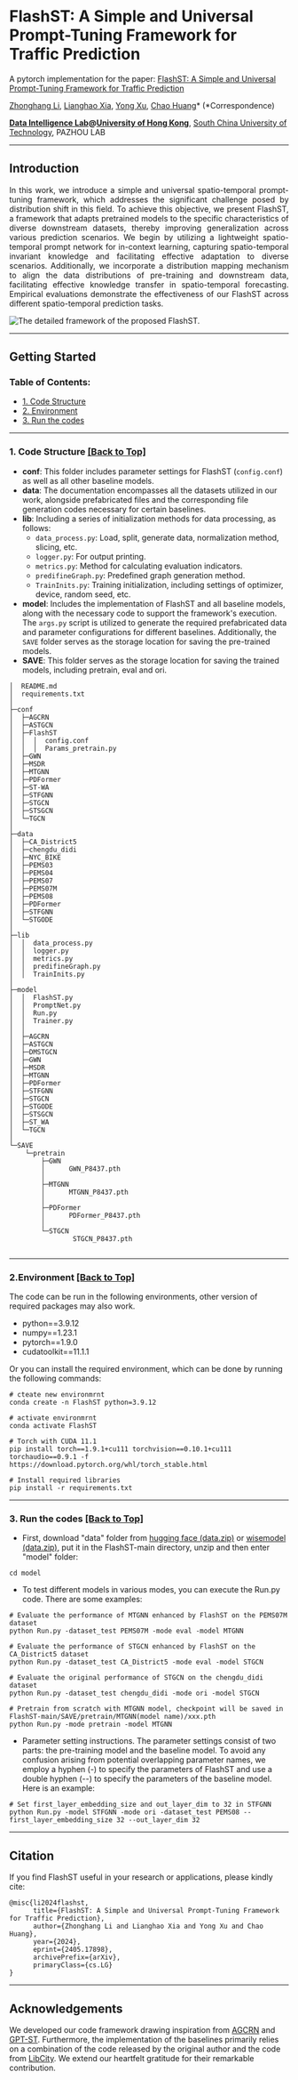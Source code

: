 # FlashST: A Simple and Universal Prompt-Tuning Framework for Traffic Prediction

A pytorch implementation for the paper: [FlashST: A Simple and Universal Prompt-Tuning Framework for Traffic Prediction](https://arxiv.org/abs/2405.17898)<br />  

[Zhonghang Li](https://scholar.google.com/citations?user=__9uvQkAAAAJ), [Lianghao Xia](https://akaxlh.github.io/), [Yong Xu](https://scholar.google.com/citations?user=1hx5iwEAAAAJ), [Chao Huang](https://sites.google.com/view/chaoh)* (*Correspondence)<br />  

**[Data Intelligence Lab](https://sites.google.com/view/chaoh/home)@[University of Hong Kong](https://www.hku.hk/)**, [South China University of Technology](https://www.scut.edu.cn/en/), PAZHOU LAB

-----------

## Introduction

<p style="text-align: justify">
In this work, we introduce a simple and universal spatio-temporal prompt-tuning framework, which addresses the significant challenge posed by distribution shift in this field. 
To achieve this objective, we present FlashST, a framework that adapts pretrained models to the specific characteristics of diverse downstream datasets, thereby improving generalization across various prediction scenarios.
We begin by utilizing a lightweight spatio-temporal prompt network for in-context learning, capturing spatio-temporal invariant knowledge and facilitating effective adaptation to diverse scenarios. Additionally, we incorporate a distribution mapping mechanism to align the data distributions of pre-training and downstream data, facilitating effective knowledge transfer in spatio-temporal forecasting. Empirical evaluations demonstrate the effectiveness of our FlashST across different spatio-temporal prediction tasks.

</p>

![The detailed framework of the proposed FlashST.](https://github.com/LZH-YS1998/GPT-ST_img/blob/main/FlashST.png)

-----------
<span id='Usage'/>



## Getting Started

<span id='all_catelogue'/>

### Table of Contents:
* <a href='#Code Structure'>1. Code Structure</a>
* <a href='#Environment'>2. Environment </a>
* <a href='#Run the codes'>3. Run the codes </a>

****


<span id='Code Structure'/>

### 1. Code Structure <a href='#all_catelogue'>[Back to Top]</a>


* **conf**: This folder includes parameter settings for FlashST (`config.conf`) as well as all other baseline models.
* **data**: The documentation encompasses all the datasets utilized in our work, alongside prefabricated files and the corresponding file generation codes necessary for certain baselines.
* **lib**: Including a series of initialization methods for data processing, as follows:
	* `data_process.py`: Load, split, generate data, normalization method, slicing, etc.
    * `logger.py`: For output printing.
	* `metrics.py`: Method for calculating evaluation indicators.
	* `predifineGraph.py`: Predefined graph generation method.
	* `TrainInits.py`: Training initialization, including settings of optimizer, device, random seed, etc.
* **model**: Includes the implementation of FlashST and all baseline models, along with the necessary code to support the framework's execution. The `args.py` script is utilized to generate the required prefabricated data and parameter configurations for different baselines. Additionally, the `SAVE` folder serves as the storage location for saving the pre-trained models.
* **SAVE**: This folder serves as the storage location for saving the trained models, including pretrain, eval and ori.


```
│  README.md
│  requirements.txt
│
├─conf
│  ├─AGCRN
│  ├─ASTGCN
│  ├─FlashST
│  │  │  config.conf
│  │  │  Params_pretrain.py
│  ├─GWN
│  ├─MSDR
│  ├─MTGNN
│  ├─PDFormer
│  ├─ST-WA
│  ├─STFGNN
│  ├─STGCN
│  ├─STSGCN
│  └─TGCN
│
├─data
│  ├─CA_District5
│  ├─chengdu_didi
│  ├─NYC_BIKE
│  ├─PEMS03
│  ├─PEMS04
│  ├─PEMS07
│  ├─PEMS07M
│  ├─PEMS08
│  ├─PDFormer
│  ├─STFGNN
│  └─STGODE
│
├─lib
│  │  data_process.py
│  │  logger.py
│  │  metrics.py
│  │  predifineGraph.py
│  │  TrainInits.py
│
├─model
│  │  FlashST.py
│  │  PromptNet.py
│  │  Run.py
│  │  Trainer.py
│  │
│  ├─AGCRN
│  ├─ASTGCN
│  ├─DMSTGCN
│  ├─GWN
│  ├─MSDR
│  ├─MTGNN
│  ├─PDFormer
│  ├─STFGNN
│  ├─STGCN
│  ├─STGODE
│  ├─STSGCN
│  ├─ST_WA
│  └─TGCN
│
└─SAVE
    └─pretrain
        ├─GWN
        │      GWN_P8437.pth
        │
        ├─MTGNN
        │      MTGNN_P8437.pth
        │
        ├─PDFormer
        │      PDFormer_P8437.pth
        │
        └─STGCN
                STGCN_P8437.pth
            
```

---------

<span id='Environment'/>

### 2.Environment <a href='#all_catelogue'>[Back to Top]</a>
The code can be run in the following environments, other version of required packages may also work.
* python==3.9.12
* numpy==1.23.1
* pytorch==1.9.0
* cudatoolkit==11.1.1  

Or you can install the required environment, which can be done by running the following commands:
```
# cteate new environmrnt
conda create -n FlashST python=3.9.12

# activate environmrnt
conda activate FlashST

# Torch with CUDA 11.1
pip install torch==1.9.1+cu111 torchvision==0.10.1+cu111 torchaudio==0.9.1 -f https://download.pytorch.org/whl/torch_stable.html

# Install required libraries
pip install -r requirements.txt
```

---------

<span id='Run the codes'/>

### 3. Run the codes <a href='#all_catelogue'>[Back to Top]</a>

* First, download "data" folder from [hugging face (data.zip)](https://huggingface.co/datasets/bjdwh/FlashST-DATA/tree/main) or [wisemodel (data.zip)](https://wisemodel.cn/datasets/BJDWH/FlashST-data/file), put it in the FlashST-main directory, unzip and then enter "model" folder:
```
cd model
```
* To test different models in various modes, you can execute the Run.py code. There are some examples:
```
# Evaluate the performance of MTGNN enhanced by FlashST on the PEMS07M dataset
python Run.py -dataset_test PEMS07M -mode eval -model MTGNN

# Evaluate the performance of STGCN enhanced by FlashST on the CA_District5 dataset
python Run.py -dataset_test CA_District5 -mode eval -model STGCN

# Evaluate the original performance of STGCN on the chengdu_didi dataset
python Run.py -dataset_test chengdu_didi -mode ori -model STGCN

# Pretrain from scratch with MTGNN model, checkpoint will be saved in FlashST-main/SAVE/pretrain/MTGNN(model name)/xxx.pth
python Run.py -mode pretrain -model MTGNN
```

* Parameter setting instructions. The parameter settings consist of two parts: the pre-training model and the baseline model. To avoid any confusion arising from potential overlapping parameter names, we employ a hyphen (-) to specify the parameters of FlashST and use a double hyphen (--) to specify the parameters of the baseline model. Here is an example:
```
# Set first_layer_embedding_size and out_layer_dim to 32 in STFGNN
python Run.py -model STFGNN -mode ori -dataset_test PEMS08 --first_layer_embedding_size 32 --out_layer_dim 32
```

---------


## Citation

If you find FlashST useful in your research or applications, please kindly cite:

```
@misc{li2024flashst,
      title={FlashST: A Simple and Universal Prompt-Tuning Framework for Traffic Prediction}, 
      author={Zhonghang Li and Lianghao Xia and Yong Xu and Chao Huang},
      year={2024},
      eprint={2405.17898},
      archivePrefix={arXiv},
      primaryClass={cs.LG}
}
```
---------


## Acknowledgements
We developed our code framework drawing inspiration from [AGCRN](https://github.com/LeiBAI/AGCRN) and [GPT-ST](https://github.com/HKUDS/GPT-ST). Furthermore, the implementation of the baselines primarily relies on a combination of the code released by the original author and the code from [LibCity](https://github.com/LibCity/Bigscity-LibCity). We extend our heartfelt gratitude for their remarkable contribution.
